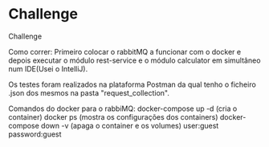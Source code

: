 # Challenge
Challenge

Como correr: Primeiro colocar o rabbitMQ a funcionar com o docker e depois executar o módulo rest-service e o módulo calculator em simultâneo num IDE(Usei o IntelliJ).

Os testes foram realizados na plataforma Postman da qual tenho o ficheiro .json dos mesmos na pasta "request_collection".

Comandos do docker para o rabbiMQ:
docker-compose up -d (cria o container)
docker ps (mostra os configurações dos containers)
docker-compose down -v   (apaga o container e os volumes)
user:guest
password:guest
